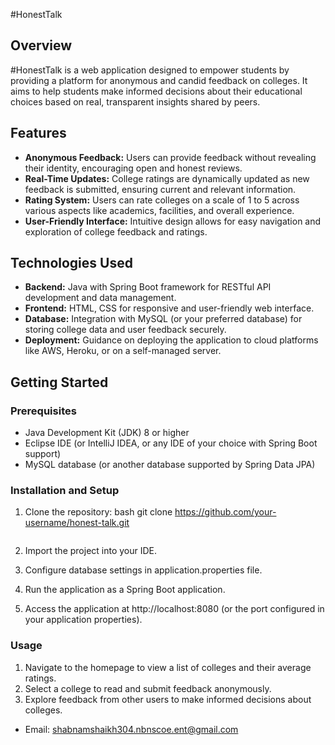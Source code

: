#HonestTalk

## Overview

#HonestTalk is a web application designed to empower students by providing a platform for anonymous and candid feedback on colleges. It aims to help students make informed decisions about their educational choices based on real, transparent insights shared by peers.

## Features

- **Anonymous Feedback:** Users can provide feedback without revealing their identity, encouraging open and honest reviews.
- **Real-Time Updates:** College ratings are dynamically updated as new feedback is submitted, ensuring current and relevant information.
- **Rating System:** Users can rate colleges on a scale of 1 to 5 across various aspects like academics, facilities, and overall experience.
- **User-Friendly Interface:** Intuitive design allows for easy navigation and exploration of college feedback and ratings.

## Technologies Used

- **Backend:** Java with Spring Boot framework for RESTful API development and data management.
- **Frontend:** HTML, CSS for responsive and user-friendly web interface.
- **Database:** Integration with MySQL (or your preferred database) for storing college data and user feedback securely.
- **Deployment:** Guidance on deploying the application to cloud platforms like AWS, Heroku, or on a self-managed server.

## Getting Started

### Prerequisites

- Java Development Kit (JDK) 8 or higher
- Eclipse IDE (or IntelliJ IDEA, or any IDE of your choice with Spring Boot support)
- MySQL database (or another database supported by Spring Data JPA)

### Installation and Setup

1. Clone the repository:
   bash
   git clone https://github.com/your-username/honest-talk.git
   ```
   
2. Import the project into your IDE.

3. Configure database settings in application.properties file.

4. Run the application as a Spring Boot application.

5. Access the application at http://localhost:8080 (or the port configured in your application properties).

### Usage

1. Navigate to the homepage to view a list of colleges and their average ratings.
2. Select a college to read and submit feedback anonymously.
3. Explore feedback from other users to make informed decisions about colleges.


- Email: shabnamshaikh304.nbnscoe.ent@gmail.com
